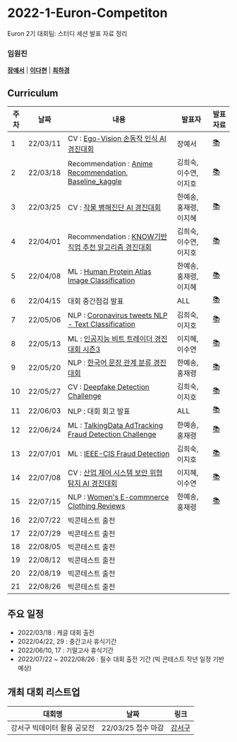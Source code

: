 # 2022-1-Euron-Competiton
Euron 2기 대회팀: 스터디 세션 발표 자료 정리

### 임원진   
**[장예서](https://github.com/yesyeseo)** | **[이다현](https://github.com/hopebii)** | **[최하경](https://github.com/FleurHwai)**

## Curriculum

| 주차 | 날짜 | 내용 | 발표자 | 발표 자료|
|---|---|---|---|---|
|1|22/03/11|CV : [Ego-Vision 손동작 인식 AI 경진대회](https://dacon.io/competitions/official/235805/codeshare/3620?page=1&dtype=recent) | 장예서|[📚](CP_week1.pdf)|
|2|22/03/18|Recommendation : [Anime Recommendation](https://www.kaggle.com/hernan4444/anime-recommendation-database-2020/code?datasetId=1225408&sortBy=voteCount), [Baseline_kaggle](https://www.kaggle.com/chocozzz/t-academy-recommendation/code)| 김희숙, 이수연, 이지호 |[📚](CP_week2.pdf)|
|3|22/03/25|CV : [작물 병해진단 AI 경진대회](https://dacon.io/competitions/official/235870/codeshare/4425?page=1&dtype=recent) |한예송, 홍재령, 이지혜|[📚](CP_week3.pdf)|
|4|22/04/01|Recommendation : [KNOW기반 직업 추천 알고리즘 경진대회](https://dacon.io/competitions/official/235865/codeshare) | 김희숙, 이수연, 이지호 |[📚](CP_week4.pdf)|
|5|22/04/08|ML : [Human Protein Atlas Image Classification](https://www.kaggle.com/c/human-protein-atlas-image-classification) |한예송, 홍재령, 이지혜|[📚](CP_week5.pdf)|
|6|22/04/15|대회 중간점검 발표| ALL |[📚]()|
|7|22/05/06|NLP : [Coronavirus tweets NLP - Text Classification](https://www.kaggle.com/datatattle/covid-19-nlp-text-classification/code?datasetId=863934&sortBy=voteCount)|김희숙, 이지호 |[📚]()|
|8|22/05/13|ML : [인공지능 비트 트레이더 경진대회 시즌3](https://dacon.io/competitions/official/235740/overview/description) | 이지혜, 이수연 |[📚]()|
|9|22/05/20| NLP : [한국어 문장 관계 분류 경진대회](https://dacon.io/competitions/official/235875/codeshare) | 한예송, 홍재령 |[📚]()|
|10|22/05/27| CV : [Deepfake Detection Challenge](https://www.kaggle.com/c/deepfake-detection-challenge/overview) |김희숙, 이지호  |[📚]()|
|11|22/06/03|NLP :  대회 회고 발표  | ALL  |[📚]()|
|12|22/06/24| ML : [TalkingData AdTracking Fraud Detection Challenge](https://www.kaggle.com/c/talkingdata-adtracking-fraud-detection/code?competitionId=8540&sortBy=voteCount)   | 한예송, 홍재령  |[📚]()|
|13|22/07/01| ML : [IEEE-CIS Fraud Detection](https://www.kaggle.com/c/ieee-fraud-detection) | 김희숙, 이지호 |[📚]()|
|14|22/07/08| CV :  [산업 제어 시스템 보안 위협 탐지 AI 경진대회](https://dacon.io/competitions/official/235757/overview/description) | 이지혜, 이수연 |[📚]()|
|15|22/07/15|NLP : [Women's E-commnerce Clothing Reviews](https://www.kaggle.com/nicapotato/womens-ecommerce-clothing-reviews/code?datasetId=11827&sortBy=voteCount)   | 한예송, 홍재령  |[📚]()|
|16|22/07/22| 빅콘테스트 출전 | |
|17|22/07/29| 빅콘테스트 출전 | |
|18|22/08/05| 빅콘테스트 출전 | | |
|19|22/08/12| 빅콘테스트 출전 | | |
|20|22/08/19| 빅콘테스트 출전 | | |
|21|22/08/26| 빅콘테스트 출전 | | |


## 주요 일정 
* 2022/03/18 : 캐글 대회 출전 
* 2022/04/22, 29 : 중간고사 휴식기간 
* 2022/06/10, 17 : 기말고사 휴식기간 
* 2022/07/22 ~ 2022/08/26 : 필수 대회 출전 기간 (빅 콘테스트 작년 일정 기반 예상)


## 개최 대회 리스트업 
| 대회명 | 날짜 | 링크 |
|---|---|---|
|강서구 빅데이터 활용 공모전|22/03/25 접수 마감|[강서구](https://www.gangseo.seoul.kr/gs040101/279497?srchCtgry=&srchStdg=&fieldTy=&curPage=&srchKey=&srchText=&srchBeginDt=&srchEndDt=) |

